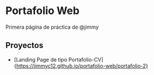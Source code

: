 # Portafolio Web

Primera página de práctica de @jimmy

## Proyectos

- [Landing Page de tipo Portafolio-CV]{https://jimmyc12.github.io/portafolio-web/portafolio-2}
